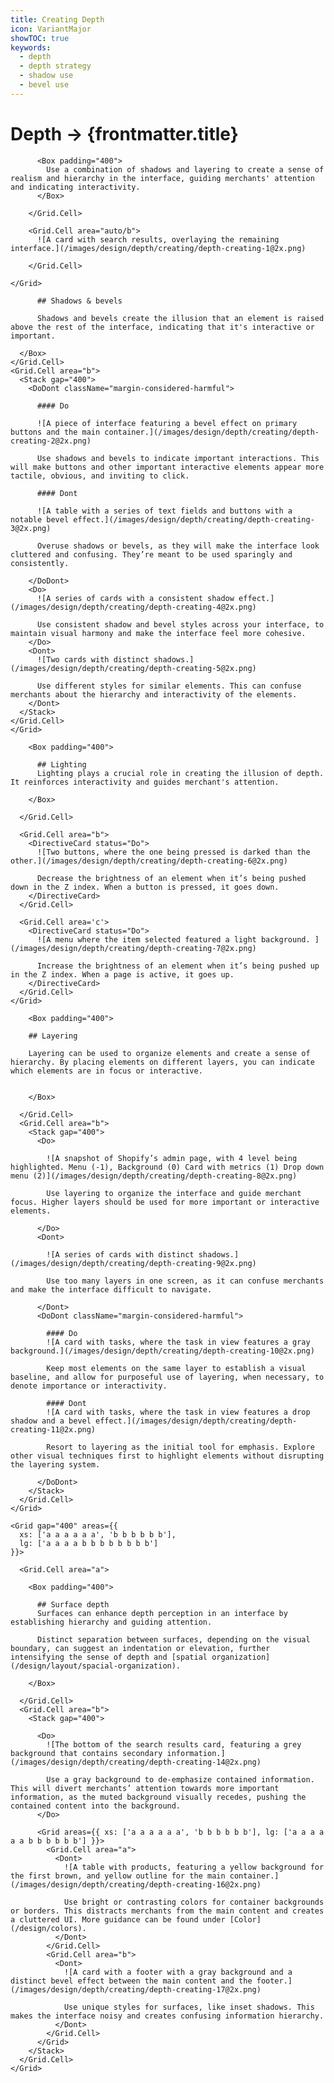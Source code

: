 ```yaml
---
title: Creating Depth
icon: VariantMajor
showTOC: true
keywords:
  - depth
  - depth strategy
  - shadow use
  - bevel use
---
```


# Depth &rarr; {frontmatter.title}

<Subnav />

<Stack gap="800">

  <Card>
    <Grid gap="400" areas={{
      xs: ['a a a a a a', 'b b b b b b'],
      lg: ['a a a a b b b b b b b b']
    }}>
        <Grid.Cell area="auto/a">

          <Box padding="400">
            Use a combination of shadows and layering to create a sense of realism and hierarchy in the interface, guiding merchants' attention and indicating interactivity.
          </Box>

        </Grid.Cell>

        <Grid.Cell area="auto/b">
          ![A card with search results, overlaying the remaining interface.](/images/design/depth/creating/depth-creating-1@2x.png)

        </Grid.Cell>

    </Grid>

  </Card>
  <Card>
    <Grid gap="400"
      areas={{
        xs: ['a a a a a a ', 'b b b b b b'],
        lg: ['a a a a b b b b b b b b']
      }}
    >
    <Grid.Cell area="a">
      <Box padding="400">

          ## Shadows & bevels

          Shadows and bevels create the illusion that an element is raised above the rest of the interface, indicating that it's interactive or important.

      </Box>
    </Grid.Cell>
    <Grid.Cell area="b">
      <Stack gap="400">
        <DoDont className="margin-considered-harmful">

          #### Do

          ![A piece of interface featuring a bevel effect on primary buttons and the main container.](/images/design/depth/creating/depth-creating-2@2x.png)

          Use shadows and bevels to indicate important interactions. This will make buttons and other important interactive elements appear more tactile, obvious, and inviting to click.

          #### Dont

          ![A table with a series of text fields and buttons with a notable bevel effect.](/images/design/depth/creating/depth-creating-3@2x.png)

          Overuse shadows or bevels, as they will make the interface look cluttered and confusing. They’re meant to be used sparingly and consistently.

        </DoDont>
        <Do>
          ![A series of cards with a consistent shadow effect.](/images/design/depth/creating/depth-creating-4@2x.png)

          Use consistent shadow and bevel styles across your interface, to maintain visual harmony and make the interface feel more cohesive.
        </Do>
        <Dont>
          ![Two cards with distinct shadows.](/images/design/depth/creating/depth-creating-5@2x.png)

          Use different styles for similar elements. This can confuse merchants about the hierarchy and interactivity of the elements.
        </Dont>
      </Stack>
    </Grid.Cell>
    </Grid>

  </Card>

  <Card>
    <Grid gap="400"
      areas={{
        xs: ['a a a a a a ', 'b b b b b b', 'c c c c c c'],
        lg: ['a a a a b b b b c c c c']
      }}
    >
      <Grid.Cell area="a">

        <Box padding="400">

          ## Lighting
          Lighting plays a crucial role in creating the illusion of depth. It reinforces interactivity and guides merchant's attention.

        </Box>

      </Grid.Cell>

      <Grid.Cell area="b">
        <DirectiveCard status="Do">
          ![Two buttons, where the one being pressed is darked than the other.](/images/design/depth/creating/depth-creating-6@2x.png)

          Decrease the brightness of an element when it’s being pushed down in the Z index. When a button is pressed, it goes down.
        </DirectiveCard>
      </Grid.Cell>

      <Grid.Cell area='c'>
        <DirectiveCard status="Do">
          ![A menu where the item selected featured a light background. ](/images/design/depth/creating/depth-creating-7@2x.png)

          Increase the brightness of an element when it’s being pushed up in the Z index. When a page is active, it goes up.
        </DirectiveCard>
      </Grid.Cell>
    </Grid>

  </Card>
  <Card>
    <Grid gap="400" areas={{
        xs: ['a a a a a a ', 'b b b b b b'],
        lg: ['a a a a b b b b b b b b']
    }}>
      <Grid.Cell area="a">

        <Box padding="400">

        ## Layering

        Layering can be used to organize elements and create a sense of hierarchy. By placing elements on different layers, you can indicate which elements are in focus or interactive.


        </Box>

      </Grid.Cell>
      <Grid.Cell area="b">
        <Stack gap="400">
          <Do>

            ![A snapshot of Shopify’s admin page, with 4 level being highlighted. Menu (-1), Background (0) Card with metrics (1) Drop down menu (2)](/images/design/depth/creating/depth-creating-8@2x.png)

            Use layering to organize the interface and guide merchant focus. Higher layers should be used for more important or interactive elements.

          </Do>
          <Dont>

            ![A series of cards with distinct shadows.](/images/design/depth/creating/depth-creating-9@2x.png)

            Use too many layers in one screen, as it can confuse merchants and make the interface difficult to navigate.

          </Dont>
          <DoDont className="margin-considered-harmful">

            #### Do
            ![A card with tasks, where the task in view features a gray background.](/images/design/depth/creating/depth-creating-10@2x.png)

            Keep most elements on the same layer to establish a visual baseline, and allow for purposeful use of layering, when necessary, to denote importance or interactivity.

            #### Dont
            ![A card with tasks, where the task in view features a drop shadow and a bevel effect.](/images/design/depth/creating/depth-creating-11@2x.png)

            Resort to layering as the initial tool for emphasis. Explore other visual techniques first to highlight elements without disrupting the layering system.

          </DoDont>
        </Stack>
      </Grid.Cell>
    </Grid>

  </Card>
  <Card>

    <Grid gap="400" areas={{
      xs: ['a a a a a a', 'b b b b b b'],
      lg: ['a a a a b b b b b b b b']
    }}>

      <Grid.Cell area="a">

        <Box padding="400">

          ## Surface depth
          Surfaces can enhance depth perception in an interface by establishing hierarchy and guiding attention.

          Distinct separation between surfaces, depending on the visual boundary, can suggest an indentation or elevation, further intensifying the sense of depth and [spatial organization](/design/layout/spacial-organization).

        </Box>

      </Grid.Cell>
      <Grid.Cell area="b">
        <Stack gap="400">

          <Do>
            ![The bottom of the search results card, featuring a grey background that contains secondary information.](/images/design/depth/creating/depth-creating-14@2x.png)

            Use a gray background to de-emphasize contained information. This will divert merchants’ attention towards more important information, as the muted background visually recedes, pushing the contained content into the background.
          </Do>

          <Grid areas={{ xs: ['a a a a a a', 'b b b b b b'], lg: ['a a a a a a b b b b b b'] }}>
            <Grid.Cell area="a">
              <Dont>
                ![A table with products, featuring a yellow background for the first brown, and yellow outline for the main container.](/images/design/depth/creating/depth-creating-16@2x.png)

                Use bright or contrasting colors for container backgrounds or borders. This distracts merchants from the main content and creates a cluttered UI. More guidance can be found under [Color](/design/colors).
              </Dont>
            </Grid.Cell>
            <Grid.Cell area="b">
              <Dont>
                ![A card with a footer with a gray background and a distinct bevel effect between the main content and the footer.](/images/design/depth/creating/depth-creating-17@2x.png)

                Use unique styles for surfaces, like inset shadows. This makes the interface noisy and creates confusing information hierarchy.
              </Dont>
            </Grid.Cell>
          </Grid>
        </Stack>
      </Grid.Cell>
    </Grid>

  </Card>

</Stack>
